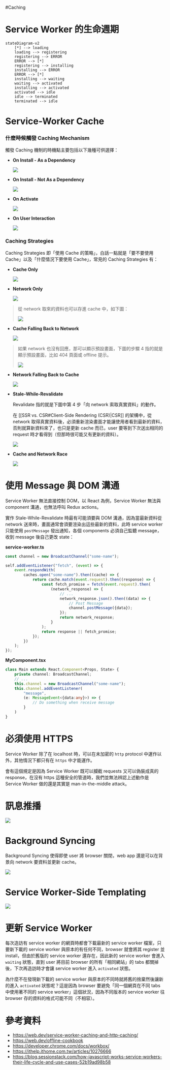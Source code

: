 #Caching

# Service Worker 的生命週期

```mermaid
stateDiagram-v2
    [*] --> loading
    loading --> registering
    registering --> ERROR
    ERROR --> [*]
    registering --> installing
    installing --> ERROR
    ERROR --> [*]
    installing --> waiting
    waiting --> activated
    installing --> activated
    activated --> idle
    idle --> terminated
    terminated --> idle
```

# Service-Worker Cache

### 什麼時候觸發 Caching Mechanism

觸發 Caching 機制的時機點主要包括以下幾種可供選擇：

- **On Install - As a Dependency**

    ![](<https://raw.githubusercontent.com/Jamison-Chen/KM-software/master/img/On Install - As a Dependency.png>)

- **On Install - Not As a Dependency**

    ![](<https://raw.githubusercontent.com/Jamison-Chen/KM-software/master/img/On Install - Not As a Dependency.png>)

- **On Activate**

    ![](<https://raw.githubusercontent.com/Jamison-Chen/KM-software/master/img/On Activate.png>)

- **On User Interaction**

    ![](<https://raw.githubusercontent.com/Jamison-Chen/KM-software/master/img/On User Interaction.png>)

### Caching Strategies

Caching Strategies 即「使用 Cache 的策略」，白話一點就是「要不要使用 Cache」以及「什麼情況下要使用 Cache」，常見的 Caching Strategies 有：

- **Cache Only**

    ![](<https://raw.githubusercontent.com/Jamison-Chen/KM-software/master/img/Cache Only.png>)

- **Network Only**

    ![](<https://raw.githubusercontent.com/Jamison-Chen/KM-software/master/img/Network Only.png>)

>從 network 取來的資料也可以存進 cache 中，如下圖：
>
>![](<https://raw.githubusercontent.com/Jamison-Chen/KM-software/master/img/On Network Response.png>)

- **Cache Falling Back to Network**

    ![](<https://raw.githubusercontent.com/Jamison-Chen/KM-software/master/img/Cache Falling Back to Network.png>)

>如果 network 也沒有回應，那可以顯示預設畫面，下圖的步驟 4 指的就是顯示預設畫面，比如 404 頁面或 offline 提示。
>
>![](<https://raw.githubusercontent.com/Jamison-Chen/KM-software/master/img/Generic Fallback.png>)

- **Network Falling Back to Cache**

    ![](<https://raw.githubusercontent.com/Jamison-Chen/KM-software/master/img/Network Falling Back to Cache.png>)

- **Stale-While-Revalidate**

    Revalidate 指的就是下圖中第 4 步「向 network 索取真實資料」的動作。

    在 [[SSR vs. CSR#Client-Side Rendering (CSR)|CSR]] 的架構中，從 network 取得真實資料後，必須重新渲染畫面才能讓使用者看到最新的資料，否則就算新資料來了，也只是更新 cache 而已，user 要等到下次送出相同的 request 時才看得到（但那時很可能又有更新的資料）。

    ![](<https://raw.githubusercontent.com/Jamison-Chen/KM-software/master/img/Stale-While-Revalidate.png>)

- **Cache and Network Race**

    ![](<https://raw.githubusercontent.com/Jamison-Chen/KM-software/master/img/Cache and Network Race.png>)

# 使用 Message 與 DOM 溝通

Service Worker 無法直接控制 DOM，以 React 為例，Service Worker 無法與 component 溝通，也無法呼叫 Redux actions。

實作 Stale-While-Revalidate 時最有可能須要與 DOM 溝通，因為當最新資料從 network 送來時，畫面通常會須要渲染出這些最新的資料，此時 service worker 只能使用 `postMessage` 發出通知，各個 components 必須自己監聽 message，收到 message 後自己更改 state：

**service-worker.ts**

```typescript
const channel = new BroadcastChannel("some-name");

self.addEventListener("fetch", (event) => {
    event.respondWith(
        caches.open("some-name").then((cache) => {
            return cache.match(event.request).then((response) => {
                const fetch_promise = fetch(event.request).then(
                    (network_response) => {
                        // ...
                        network_response.json().then((data) => {
                            // Post Message
                            channel.postMessage({data});
                        });
                        return network_response;
                    }
                );
                return response || fetch_promise;
            });
        })
    );
});
```

**MyComponent.tsx**

```typescript
class Main extends React.Component<Props, State> {
    private channel: BroadcastChannel;
    // ...
    this.channel = new BroadcastChannel("some-name");
    this.channel.addEventListener(
        "message",
        (e: MessageEvent<{data:any}>) => {
            // Do something when receive message
        }
    )
}
```

# 必須使用 HTTPS

Service Worker 除了在 localhost 時，可以在未加密的 `http` protocol 中運作以外，其他情況下都只有在 `https` 中才能運作。

會有這個規定是因為 Service Worker 既可以攔截 requests 又可以偽裝成真的 response，在沒有 https 這種安全的管道時，我們並無法辨認上述動作是 Service Worker 做的還是其實是 man-in-the-middle attack。

# 訊息推播

![](<https://raw.githubusercontent.com/Jamison-Chen/KM-software/master/img/On Push Message.png>)

# Background Syncing

Background Syncing 使得即使 user 將 browser 關閉，web app 還是可以在背景向 network 要資料並更新 cache。

![](<https://raw.githubusercontent.com/Jamison-Chen/KM-software/master/img/On Background-Sync.png>)

# Service Worker-Side Templating

![](<https://raw.githubusercontent.com/Jamison-Chen/KM-software/master/img/Service Worker-Side Templating.png>)

# 更新 Service Worker

每次造訪有 service worker 的網頁時都會下載最新的 service worker 檔案，只要新下載的 service worker 與原本的有任何不同，browser 就會將其 register 並 install，但由於舊版的 service worker 還存在，因此新的 service worker 會進入 `waiting` 狀態，直到 user 將目前 browser 的所有「相同網站」的 tabs 都關掉後，下次再造訪時才會讓 service worker 進入 `activated` 狀態。

為什麼不在發現新下載的 service worker 與原本的不同時就將舊的捨棄然後讓新的進入 `activated` 狀態呢？這是因為 browser 要避免「同一個網頁在不同 tabs 中使用著不同的 service worker」這個狀況，因為不同版本的 service worker 往 browser 存的資料的格式可能不同（不相容）。

# 參考資料

- <https://web.dev/service-worker-caching-and-http-caching/>
- <https://web.dev/offline-cookbook>
- <https://developer.chrome.com/docs/workbox/>
- <https://ithelp.ithome.com.tw/articles/10276666>
- <https://blog.sessionstack.com/how-javascript-works-service-workers-their-life-cycle-and-use-cases-52b19ad98b58>
